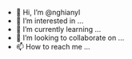 - 👋 Hi, I’m @nghianyl
- 👀 I’m interested in ...
- 🌱 I’m currently learning ...
- 💞️ I’m looking to collaborate on ...
- 📫 How to reach me ...

<!---
nghianyl/nghianyl is a ✨ special ✨ repository because its `README.md` (this file) appears on your GitHub profile.
You can click the Preview link to take a look at your changes.
--->
